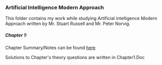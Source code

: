 ### Artificial Intelligence Modern Approach

This folder contains my work while studying Artificial intelligence Modern Approach written by Mr. Stuart Russell and Mr. Peter Norvig.


##### Chapter 1:

Chapter Summary/Notes can be found [here](http://sagarjain.in/blog-artificial-intelligence-modern-approach-001/)

Solutions to Chapter's theory questions are written in Chapter1.Doc 